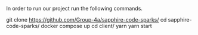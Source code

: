 In order to run our project run the following commands.

git clone https://github.com/Group-4a/sapphire-code-sparks/ 
cd sapphire-code-sparks/
docker compose up
cd client/
yarn
yarn start
